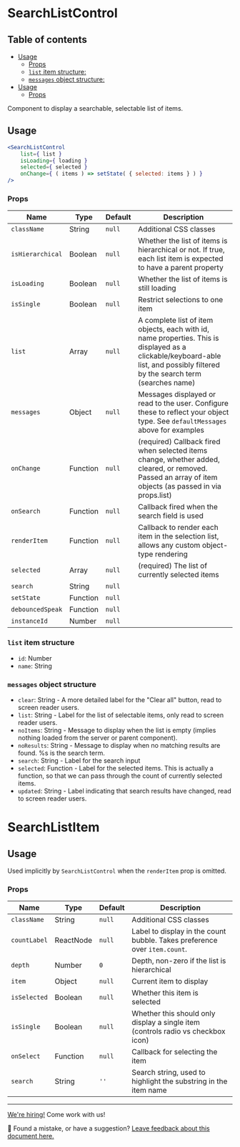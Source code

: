 # SearchListControl <!-- omit in toc -->

## Table of contents <!-- omit in toc -->

-   [Usage](#usage)
    -   [Props](#props)
    -   [`list` item structure:](#list-item-structure)
    -   [`messages` object structure:](#messages-object-structure)
-   [Usage](#usage)
    -   [Props](#props)

Component to display a searchable, selectable list of items.

## Usage

```jsx
<SearchListControl
	list={ list }
	isLoading={ loading }
	selected={ selected }
	onChange={ ( items ) => setState( { selected: items } ) }
/>
```

### Props

| Name             | Type     | Default | Description                                                                                                                                                                   |
| ---------------- | -------- | ------- | ----------------------------------------------------------------------------------------------------------------------------------------------------------------------------- |
| `className`      | String   | `null`  | Additional CSS classes                                                                                                                                                        |
| `isHierarchical` | Boolean  | `null`  | Whether the list of items is hierarchical or not. If true, each list item is expected to have a parent property                                                               |
| `isLoading`      | Boolean  | `null`  | Whether the list of items is still loading                                                                                                                                    |
| `isSingle`       | Boolean  | `null`  | Restrict selections to one item                                                                                                                                               |
| `list`           | Array    | `null`  | A complete list of item objects, each with id, name properties. This is displayed as a clickable/keyboard-able list, and possibly filtered by the search term (searches name) |
| `messages`       | Object   | `null`  | Messages displayed or read to the user. Configure these to reflect your object type. See `defaultMessages` above for examples                                                 |
| `onChange`       | Function | `null`  | (required) Callback fired when selected items change, whether added, cleared, or removed. Passed an array of item objects (as passed in via props.list)                       |
| `onSearch`       | Function | `null`  | Callback fired when the search field is used                                                                                                                                  |
| `renderItem`     | Function | `null`  | Callback to render each item in the selection list, allows any custom object-type rendering                                                                                   |
| `selected`       | Array    | `null`  | (required) The list of currently selected items                                                                                                                               |
| `search`         | String   | `null`  |
| `setState`       | Function | `null`  |
| `debouncedSpeak` | Function | `null`  |
| `instanceId`     | Number   | `null`  |

### `list` item structure

-   `id`: Number
-   `name`: String

### `messages` object structure

-   `clear`: String - A more detailed label for the "Clear all" button, read to screen reader users.
-   `list`: String - Label for the list of selectable items, only read to screen reader users.
-   `noItems`: String - Message to display when the list is empty (implies nothing loaded from the server
    or parent component).
-   `noResults`: String - Message to display when no matching results are found. %s is the search term.
-   `search`: String - Label for the search input
-   `selected`: Function - Label for the selected items. This is actually a function, so that we can pass
    through the count of currently selected items.
-   `updated`: String - Label indicating that search results have changed, read to screen reader users.

# SearchListItem

## Usage

Used implicitly by `SearchListControl` when the `renderItem` prop is omitted.

### Props

| Name         | Type      | Default | Description                                                                      |
| ------------ | --------- | ------- | -------------------------------------------------------------------------------- |
| `className`  | String    | `null`  | Additional CSS classes                                                           |
| `countLabel` | ReactNode | `null`  | Label to display in the count bubble. Takes preference over `item.count`.        |
| `depth`      | Number    | `0`     | Depth, non-zero if the list is hierarchical                                      |
| `item`       | Object    | `null`  | Current item to display                                                          |
| `isSelected` | Boolean   | `null`  | Whether this item is selected                                                    |
| `isSingle`   | Boolean   | `null`  | Whether this should only display a single item (controls radio vs checkbox icon) |
| `onSelect`   | Function  | `null`  | Callback for selecting the item                                                  |
| `search`     | String    | `''`    | Search string, used to highlight the substring in the item name                  |

<!-- FEEDBACK -->

---

[We're hiring!](woocommerce.com/careers/) Come work with us!

🐞 Found a mistake, or have a suggestion? [Leave feedback about this document here.](https://github.com/woocommerce/woocommerce-gutenberg-products-block/issues/new?assignees=&labels=type%3A+documentation&template=--doc-feedback.md&title=Feedback%20on%20./docs/README.md)

<!-- /FEEDBACK -->
